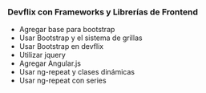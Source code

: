 ### Devflix con Frameworks y Librerías de Frontend

* Agregar base para bootstrap
* Usar Bootstrap y el sistema de grillas
* Usar Bootstrap en devflix
* Utilizar jquery
* Agregar Angular.js
* Usar ng-repeat y clases dinámicas
* Usar ng-repeat con series